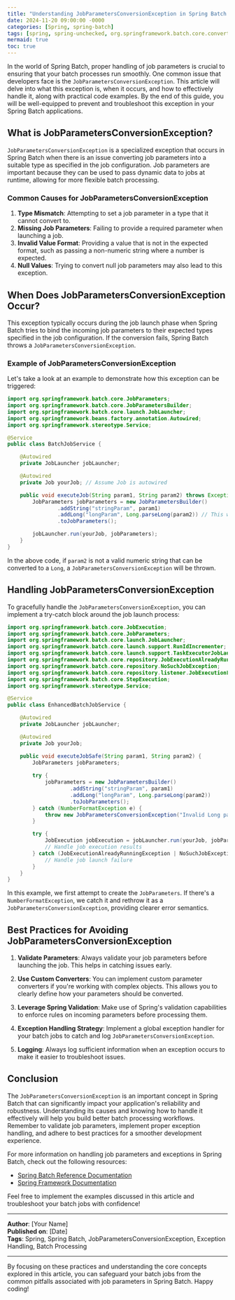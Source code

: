```yaml
---
title: "Understanding JobParametersConversionException in Spring Batch: A Comprehensive Guide"
date: 2024-11-20 09:00:00 -0000
categories: [Spring, spring-batch]
tags: [spring, spring-unchecked, org.springframework.batch.core.converter]
mermaid: true
toc: true
---
```



In the world of Spring Batch, proper handling of job parameters is crucial to ensuring that your batch processes run smoothly. One common issue that developers face is the `JobParametersConversionException`. This article will delve into what this exception is, when it occurs, and how to effectively handle it, along with practical code examples. By the end of this guide, you will be well-equipped to prevent and troubleshoot this exception in your Spring Batch applications.

## What is JobParametersConversionException?

`JobParametersConversionException` is a specialized exception that occurs in Spring Batch when there is an issue converting job parameters into a suitable type as specified in the job configuration. Job parameters are important because they can be used to pass dynamic data to jobs at runtime, allowing for more flexible batch processing.

### Common Causes for JobParametersConversionException

1. **Type Mismatch**: Attempting to set a job parameter in a type that it cannot convert to.
2. **Missing Job Parameters**: Failing to provide a required parameter when launching a job.
3. **Invalid Value Format**: Providing a value that is not in the expected format, such as passing a non-numeric string where a number is expected.
4. **Null Values**: Trying to convert null job parameters may also lead to this exception.

## When Does JobParametersConversionException Occur?

This exception typically occurs during the job launch phase when Spring Batch tries to bind the incoming job parameters to their expected types specified in the job configuration. If the conversion fails, Spring Batch throws a `JobParametersConversionException`.

### Example of JobParametersConversionException

Let's take a look at an example to demonstrate how this exception can be triggered:

```java
import org.springframework.batch.core.JobParameters;
import org.springframework.batch.core.JobParametersBuilder;
import org.springframework.batch.core.launch.JobLauncher;
import org.springframework.beans.factory.annotation.Autowired;
import org.springframework.stereotype.Service;

@Service
public class BatchJobService {

    @Autowired
    private JobLauncher jobLauncher;

    @Autowired
    private Job yourJob; // Assume Job is autowired

    public void executeJob(String param1, String param2) throws Exception {
        JobParameters jobParameters = new JobParametersBuilder()
                .addString("stringParam", param1)
                .addLong("longParam", Long.parseLong(param2)) // This will throw an exception if param2 is invalid
                .toJobParameters();

        jobLauncher.run(yourJob, jobParameters);
    }
}
```

In the above code, if `param2` is not a valid numeric string that can be converted to a `Long`, a `JobParametersConversionException` will be thrown.

## Handling JobParametersConversionException

To gracefully handle the `JobParametersConversionException`, you can implement a try-catch block around the job launch process:

```java
import org.springframework.batch.core.JobExecution;
import org.springframework.batch.core.JobParameters;
import org.springframework.batch.core.launch.JobLauncher;
import org.springframework.batch.core.launch.support.RunIdIncrementer;
import org.springframework.batch.core.launch.support.TaskExecutorJobLauncher;
import org.springframework.batch.core.repository.JobExecutionAlreadyRunningException;
import org.springframework.batch.core.repository.NoSuchJobException;
import org.springframework.batch.core.repository.listener.JobExecutionListenerSupport;
import org.springframework.batch.core.StepExecution;
import org.springframework.stereotype.Service;

@Service
public class EnhancedBatchJobService {

    @Autowired
    private JobLauncher jobLauncher;

    @Autowired
    private Job yourJob;

    public void executeJobSafe(String param1, String param2) {
        JobParameters jobParameters;
        
        try {
            jobParameters = new JobParametersBuilder()
                    .addString("stringParam", param1)
                    .addLong("longParam", Long.parseLong(param2)) 
                    .toJobParameters();
        } catch (NumberFormatException e) {
            throw new JobParametersConversionException("Invalid Long parameter: " + param2, e);
        }

        try {
            JobExecution jobExecution = jobLauncher.run(yourJob, jobParameters);
            // Handle job execution results
        } catch (JobExecutionAlreadyRunningException | NoSuchJobException | JobRestartException e) {
            // Handle job launch failure
        }
    }
}
```

In this example, we first attempt to create the `JobParameters`. If there's a `NumberFormatException`, we catch it and rethrow it as a `JobParametersConversionException`, providing clearer error semantics.

## Best Practices for Avoiding JobParametersConversionException

1. **Validate Parameters**: Always validate your job parameters before launching the job. This helps in catching issues early.

2. **Use Custom Converters**: You can implement custom parameter converters if you're working with complex objects. This allows you to clearly define how your parameters should be converted.

3. **Leverage Spring Validation**: Make use of Spring's validation capabilities to enforce rules on incoming parameters before processing them.

4. **Exception Handling Strategy**: Implement a global exception handler for your batch jobs to catch and log `JobParametersConversionException`.

5. **Logging**: Always log sufficient information when an exception occurs to make it easier to troubleshoot issues.

## Conclusion

The `JobParametersConversionException` is an important concept in Spring Batch that can significantly impact your application's reliability and robustness. Understanding its causes and knowing how to handle it effectively will help you build better batch processing workflows. Remember to validate job parameters, implement proper exception handling, and adhere to best practices for a smoother development experience.

For more information on handling job parameters and exceptions in Spring Batch, check out the following resources:

- [Spring Batch Reference Documentation](https://docs.spring.io/spring-batch/docs/current/reference/html/)
- [Spring Framework Documentation](https://spring.io/projects/spring-framework)

Feel free to implement the examples discussed in this article and troubleshoot your batch jobs with confidence!

---

**Author**: [Your Name]  
**Published on**: [Date]  
**Tags**: Spring, Spring Batch, JobParametersConversionException, Exception Handling, Batch Processing

---

By focusing on these practices and understanding the core concepts explored in this article, you can safeguard your batch jobs from the common pitfalls associated with job parameters in Spring Batch. Happy coding!